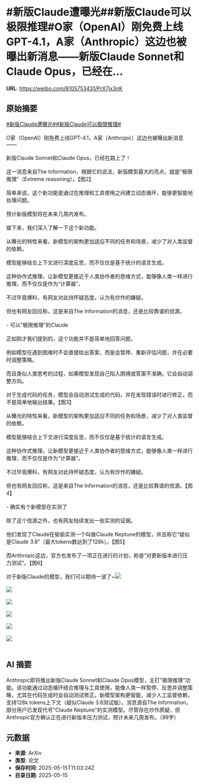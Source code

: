 # #新版Claude遭曝光##新版Claude可以极限推理#O家（OpenAI）刚免费上线GPT-4.1，A家（Anthropic）这边也被曝出新消息——新版Claude Sonnet和Claude Opus，已经在...

**URL**: https://weibo.com/6105753431/PrX7jx3nK

## 原始摘要

<a href="https://m.weibo.cn/search?containerid=231522type%3D1%26t%3D10%26q%3D%23%E6%96%B0%E7%89%88Claude%E9%81%AD%E6%9B%9D%E5%85%89%23&amp;extparam=%23%E6%96%B0%E7%89%88Claude%E9%81%AD%E6%9B%9D%E5%85%89%23" data-hide=""><span class="surl-text">#新版Claude遭曝光#</span></a><a href="https://m.weibo.cn/search?containerid=231522type%3D1%26t%3D10%26q%3D%23%E6%96%B0%E7%89%88Claude%E5%8F%AF%E4%BB%A5%E6%9E%81%E9%99%90%E6%8E%A8%E7%90%86%23&amp;extparam=%23%E6%96%B0%E7%89%88Claude%E5%8F%AF%E4%BB%A5%E6%9E%81%E9%99%90%E6%8E%A8%E7%90%86%23" data-hide=""><span class="surl-text">#新版Claude可以极限推理#</span></a><br><br>O家（OpenAI）刚免费上线GPT-4.1，A家（Anthropic）这边也被曝出新消息——<br><br>新版Claude Sonnet和Claude Opus，已经在路上了！<br><br>这一消息来自The Information，根据它的说法，新版模型最大的亮点，就是“极限推理”（Extreme reasoning）。【图2】<br><br>简单来说，这个新功能是通过在推理和工具使用之间建立动态循环，能够更智能地处理问题。<br><br>预计新版模型将在未来几周内发布。<br><br>接下来，我们深入了解一下这个新功能。<br><br>从曝光的特性来看，新模型的架构更加适应不同的任务和场景，减少了对人类监督的依赖。<br><br>模型能够结合上下文进行深度反思，而不仅仅是基于统计的语言生成。<br><br>这种协作式推理，让新模型更接近于人类协作者的思维方式，能够像人类一样进行推理，而不仅仅是作为“计算器”。<br><br>不过毕竟爆料，有网友对此持怀疑态度，认为有炒作的嫌疑。<br><br>但也有网友回应称，这是来自The Information的消息，还是比较靠谱的信源。<br><br>- 可以“极限推理”的Claude<br><br>正如刚才我们提到的，这个功能并不是简单地回答问题。<br><br>例如模型在遇到困难时不会直接给出答案，而是会暂停、重新评估问题，并在必要时调整策略。<br><br>而且类似人类思考的过程，如果模型发现自己陷入困境或答案不准确，它会自动调整方向。<br><br>对于生成代码的任务，模型会自动测试生成的代码，并在发现错误时进行修正，而不是简单地输出结果。【图3】<br><br>从曝光的特性来看，新模型的架构更加适应不同的任务和场景，减少了对人类监督的依赖。<br><br>模型能够结合上下文进行深度反思，而不仅仅是基于统计的语言生成。<br><br>这种协作式推理，让新模型更接近于人类协作者的思维方式，能够像人类一样进行推理，而不仅仅是作为“计算器”。<br><br>不过毕竟爆料，有网友对此持怀疑态度，认为有炒作的嫌疑。<br><br>但也有网友回应称，这是来自The Information的消息，还是比较靠谱的信源。【图4】<br><br>- 确实有个新模型在实测了<br><br>除了这个信源之外，也有网友陆续发出一些实测的证据。<br><br>他们发现了Claude在偷偷实测一个叫做Claude Neptune的模型，并且称它“疑似是Claude 3.8”（最大tokens数达到了128k）。【图5】<br><br>而Anthropic这边，官方也发布了一项正在进行的计划，称是“对更新版本进行压力测试”。【图6】<br><br>对于新版Claude的模型，我们可以期待一波了~<img style="" src="https://tvax1.sinaimg.cn/large/006Fd7o3gy1i1gbbx7y15j30zk0k0jus.jpg" referrerpolicy="no-referrer"><br><br><img style="" src="https://tvax2.sinaimg.cn/large/006Fd7o3gy1i1gbbz25xrj30zk0gan59.jpg" referrerpolicy="no-referrer"><br><br><img style="" src="https://tvax2.sinaimg.cn/large/006Fd7o3gy1i1gbc1421fj30xb0kggvb.jpg" referrerpolicy="no-referrer"><br><br><img style="" src="https://tvax3.sinaimg.cn/large/006Fd7o3gy1i1gbc272ggj30x00lyn6g.jpg" referrerpolicy="no-referrer"><br><br><img style="" src="https://tvax3.sinaimg.cn/large/006Fd7o3gy1i1gbc3xra2j30xc0h6418.jpg" referrerpolicy="no-referrer"><br><br><img style="" src="https://tvax4.sinaimg.cn/large/006Fd7o3gy1i1gbc5p5z7j30wm0sqdql.jpg" referrerpolicy="no-referrer"><br><br>

## AI 摘要

Anthropic即将推出新版Claude Sonnet和Claude Opus模型，主打"极限推理"功能。该功能通过动态循环结合推理与工具使用，能像人类一样暂停、反思并调整策略，尤其在代码生成时会自动测试修正。新模型架构更智能，减少人工监督依赖，支持128k tokens上下文（疑似Claude 3.8测试版）。消息源自The Information，部分用户已发现代号"Claude Neptune"的实测模型。尽管存在炒作质疑，但Anthropic官方确认正在进行新版本压力测试，预计未来几周发布。（99字）

## 元数据

- **来源**: ArXiv
- **类型**: 论文
- **保存时间**: 2025-05-15T11:03:24Z
- **目录日期**: 2025-05-15
